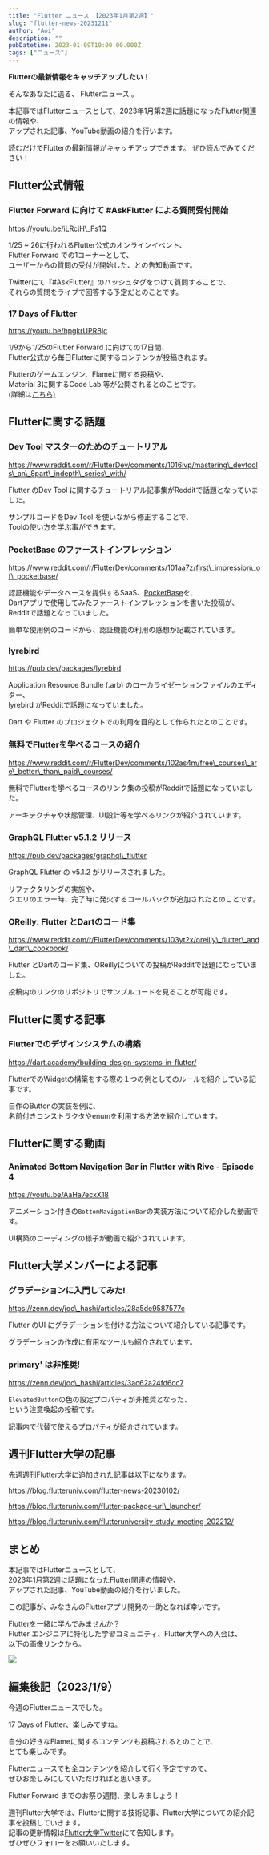 ```yaml
---
title: "Flutter ニュース 【2023年1月第2週】"
slug: "flutter-news-20231211"
author: "Aoi"
description: ""
pubDatetime: 2023-01-09T10:00:00.000Z
tags: ["ニュース"]
---
```


**Flutterの最新情報をキャッチアップしたい！**

そんなあなたに送る、 Flutterニュース 。

本記事ではFlutterニュースとして、2023年1月第2週に話題になったFlutter関連の情報や、  
アップされた記事、YouTube動画の紹介を行います。

読むだけでFlutterの最新情報がキャッチアップできます。 ぜひ読んでみてください！

## Flutter公式情報

### Flutter Forward に向けて #AskFlutter による質問受付開始

https://youtu.be/iLRcjH\_Fs1Q

1/25 ~ 26に行われるFlutter公式のオンラインイベント、  
Flutter Forward での1コーナーとして、  
ユーザーからの質問の受付が開始した、との告知動画です。

Twitterにて『#AskFlutter』のハッシュタグをつけて質問することで、  
それらの質問をライブで回答する予定だとのことです。

### 17 Days of Flutter

https://youtu.be/hpgkrUPRBjc

1/9から1/25のFlutter Forward に向けての17日間、  
Flutter公式から毎日Flutterに関するコンテンツが投稿されます。

Flutterのゲームエンジン、Flameに関する投稿や、  
Material 3に関するCode Lab 等が公開されるとのことです。  
(詳細は[こちら)](https://medium.com/flutter/join-us-for-17daysofflutter-924ede5063ca)

## Flutterに関する話題

### Dev Tool マスターのためのチュートリアル

https://www.reddit.com/r/FlutterDev/comments/1016ivp/mastering\_devtools\_an\_8part\_indepth\_series\_with/

Flutter のDev Tool に関するチュートリアル記事集がRedditで話題となっていました。

サンプルコードをDev Tool を使いながら修正することで、  
Toolの使い方を学ぶ事ができます。

### PocketBase のファーストインプレッション

https://www.reddit.com/r/FlutterDev/comments/101aa7z/first\_impression\_of\_pocketbase/

認証機能やデータベースを提供するSaaS、[PocketBase](https://pocketbase.io/)を、  
Dartアプリで使用してみたファーストインプレッションを書いた投稿が、  
Redditで話題となっていました。

簡単な使用例のコードから、認証機能の利用の感想が記載されています。

### lyrebird

https://pub.dev/packages/lyrebird

Application Resource Bundle (.arb) のローカライゼーションファイルのエディター、  
lyrebird がRedditで話題になっていました。

Dart や Flutter のプロジェクトでの利用を目的として作られたとのことです。

### 無料でFlutterを学べるコースの紹介

https://www.reddit.com/r/FlutterDev/comments/102as4m/free\_courses\_are\_better\_than\_paid\_courses/

無料でFlutterを学べるコースのリンク集の投稿がRedditで話題になっていました。

アーキテクチャや状態管理、UI設計等を学べるリンクが紹介されています。

### GraphQL Flutter v5.1.2 リリース

https://pub.dev/packages/graphql\_flutter

GraphQL Flutter の v5.1.2 がリリースされました。

リファクタリングの実施や、  
クエリのエラー時、完了時に発火するコールバックが追加されたとのことです。

### OReilly: Flutter とDartのコード集

https://www.reddit.com/r/FlutterDev/comments/103yt2x/oreilly\_flutter\_and\_dart\_cookbook/

Flutter とDartのコード集、OReillyについての投稿がRedditで話題になっていました。

投稿内のリンクのリポジトリでサンプルコードを見ることが可能です。

## Flutterに関する記事

### Flutterでのデザインシステムの構築

https://dart.academy/building-design-systems-in-flutter/

FlutterでのWidgetの構築をする際の１つの例としてのルールを紹介している記事です。

自作のButtonの実装を例に、  
名前付きコンストラクタやenumを利用する方法を紹介しています。

## Flutterに関する動画

### Animated Bottom Navigation Bar in Flutter with Rive - Episode 4

https://youtu.be/AaHa7ecxX18

アニメーション付きの`BottomNavigationBar`の実装方法について紹介した動画です。

UI構築のコーディングの様子が動画で紹介されています。  

## Flutter大学メンバーによる記事

### **グラデーションに入門してみた!**

https://zenn.dev/joo\_hashi/articles/28a5de9587577c

Flutter のUI にグラデーションを付ける方法について紹介している記事です。

グラデーションの作成に有用なツールも紹介されています。

### **primary' は非推奨!**

https://zenn.dev/joo\_hashi/articles/3ac62a24fd6cc7

`ElevatedButton`の色の設定プロパティが非推奨となった、  
という注意喚起の投稿です。

記事内で代替で使えるプロパティが紹介されています。

## 週刊Flutter大学の記事

先週週刊Flutter大学に追加された記事は以下になります。

https://blog.flutteruniv.com/flutter-news-20230102/

https://blog.flutteruniv.com/flutter-package-url\_launcher/

https://blog.flutteruniv.com/flutteruniversity-study-meeting-202212/

## まとめ

本記事ではFlutterニュースとして、  
2023年1月第2週に話題になったFlutter関連の情報や、  
アップされた記事、YouTube動画の紹介を行いました。

この記事が、みなさんのFlutterアプリ開発の一助となれば幸いです。

Flutterを一緒に学んでみませんか？  
Flutter エンジニアに特化した学習コミュニティ、Flutter大学への入会は、  
以下の画像リンクから。

[![](https://blog.flutteruniv.com/wp-content/uploads/2022/07/Flutter大学バナー.png)](//flutteruniv.com)

## 編集後記（2023/1/9）

今週のFlutterニュースでした。

17 Days of Flutter、楽しみですね。

自分の好きなFlameに関するコンテンツも投稿されるとのことで、  
とても楽しみです。

Flutterニュースでも全コンテンツを紹介して行く予定ですので、  
ぜひお楽しみにしていただければと思います。

Flutter Forward までのお祭り週間、楽しみましょう！

週刊Flutter大学では、Flutterに関する技術記事、Flutter大学についての紹介記事を投稿していきます。  
記事の更新情報は[Flutter大学Twitter](https://twitter.com/FlutterUniv)にて告知します。  
ぜひぜひフォローをお願いいたします。